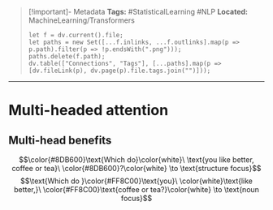 > [!important]- Metadata
> **Tags:** #StatisticalLearning #NLP 
> **Located:** MachineLearning/Transformers
> ```dataviewjs
> let f = dv.current().file;
> let paths = new Set([...f.inlinks, ...f.outlinks].map(p => p.path).filter(p => !p.endsWith(".png")));
> paths.delete(f.path);
> dv.table(["Connections", "Tags"], [...paths].map(p => [dv.fileLink(p), dv.page(p).file.tags.join("")]));
> ```

___
# Multi-headed attention


## Multi-head benefits 

$$\color{#8DB600}\text{Which do}\color{white}\ \text{you like better, coffee or tea}\ \color{#8DB600}?\color{white} \to \text{structure focus}$$
$$\text{Which do }\color{#FF8C00}\text{you}\ \color{white}\text{like better,}\ \color{#FF8C00}\text{coffee or tea?}\color{white} \to \text{noun focus}$$
